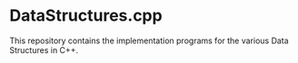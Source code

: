 # DataStructures.cpp
This repository contains the implementation programs for the various Data Structures in C++.
